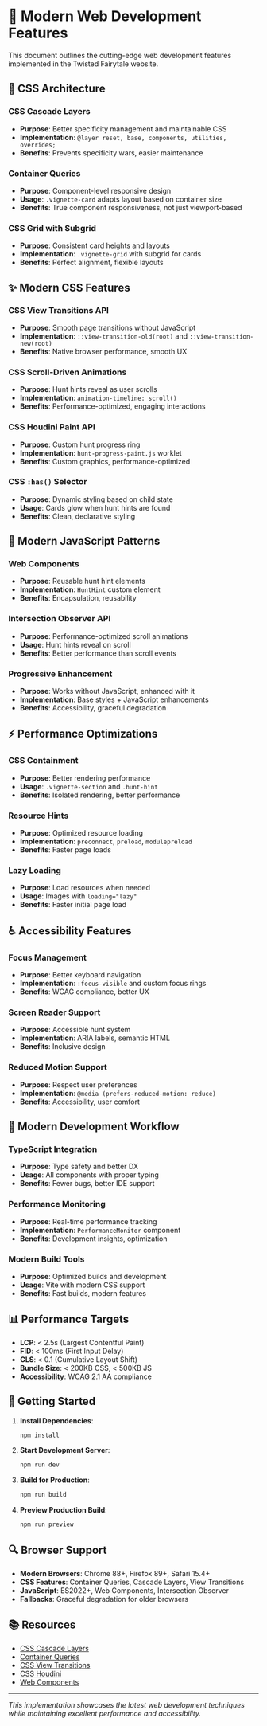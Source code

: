 # 🚀 Modern Web Development Features

This document outlines the cutting-edge web development features implemented in the Twisted Fairytale website.

## 🎨 CSS Architecture

### CSS Cascade Layers
- **Purpose**: Better specificity management and maintainable CSS
- **Implementation**: `@layer reset, base, components, utilities, overrides;`
- **Benefits**: Prevents specificity wars, easier maintenance

### Container Queries
- **Purpose**: Component-level responsive design
- **Usage**: `.vignette-card` adapts layout based on container size
- **Benefits**: True component responsiveness, not just viewport-based

### CSS Grid with Subgrid
- **Purpose**: Consistent card heights and layouts
- **Implementation**: `.vignette-grid` with subgrid for cards
- **Benefits**: Perfect alignment, flexible layouts

## ✨ Modern CSS Features

### CSS View Transitions API
- **Purpose**: Smooth page transitions without JavaScript
- **Implementation**: `::view-transition-old(root)` and `::view-transition-new(root)`
- **Benefits**: Native browser performance, smooth UX

### CSS Scroll-Driven Animations
- **Purpose**: Hunt hints reveal as user scrolls
- **Implementation**: `animation-timeline: scroll()`
- **Benefits**: Performance-optimized, engaging interactions

### CSS Houdini Paint API
- **Purpose**: Custom hunt progress ring
- **Implementation**: `hunt-progress-paint.js` worklet
- **Benefits**: Custom graphics, performance-optimized

### CSS `:has()` Selector
- **Purpose**: Dynamic styling based on child state
- **Usage**: Cards glow when hunt hints are found
- **Benefits**: Clean, declarative styling

## 🔧 Modern JavaScript Patterns

### Web Components
- **Purpose**: Reusable hunt hint elements
- **Implementation**: `HuntHint` custom element
- **Benefits**: Encapsulation, reusability

### Intersection Observer API
- **Purpose**: Performance-optimized scroll animations
- **Usage**: Hunt hints reveal on scroll
- **Benefits**: Better performance than scroll events

### Progressive Enhancement
- **Purpose**: Works without JavaScript, enhanced with it
- **Implementation**: Base styles + JavaScript enhancements
- **Benefits**: Accessibility, graceful degradation

## ⚡ Performance Optimizations

### CSS Containment
- **Purpose**: Better rendering performance
- **Usage**: `.vignette-section` and `.hunt-hint`
- **Benefits**: Isolated rendering, better performance

### Resource Hints
- **Purpose**: Optimized resource loading
- **Implementation**: `preconnect`, `preload`, `modulepreload`
- **Benefits**: Faster page loads

### Lazy Loading
- **Purpose**: Load resources when needed
- **Usage**: Images with `loading="lazy"`
- **Benefits**: Faster initial page load

## ♿ Accessibility Features

### Focus Management
- **Purpose**: Better keyboard navigation
- **Implementation**: `:focus-visible` and custom focus rings
- **Benefits**: WCAG compliance, better UX

### Screen Reader Support
- **Purpose**: Accessible hunt system
- **Implementation**: ARIA labels, semantic HTML
- **Benefits**: Inclusive design

### Reduced Motion Support
- **Purpose**: Respect user preferences
- **Implementation**: `@media (prefers-reduced-motion: reduce)`
- **Benefits**: Accessibility, user comfort

## 🎯 Modern Development Workflow

### TypeScript Integration
- **Purpose**: Type safety and better DX
- **Usage**: All components with proper typing
- **Benefits**: Fewer bugs, better IDE support

### Performance Monitoring
- **Purpose**: Real-time performance tracking
- **Implementation**: `PerformanceMonitor` component
- **Benefits**: Development insights, optimization

### Modern Build Tools
- **Purpose**: Optimized builds and development
- **Usage**: Vite with modern CSS support
- **Benefits**: Fast builds, modern features

## 📊 Performance Targets

- **LCP**: < 2.5s (Largest Contentful Paint)
- **FID**: < 100ms (First Input Delay)
- **CLS**: < 0.1 (Cumulative Layout Shift)
- **Bundle Size**: < 200KB CSS, < 500KB JS
- **Accessibility**: WCAG 2.1 AA compliance

## 🚀 Getting Started

1. **Install Dependencies**:
   ```bash
   npm install
   ```

2. **Start Development Server**:
   ```bash
   npm run dev
   ```

3. **Build for Production**:
   ```bash
   npm run build
   ```

4. **Preview Production Build**:
   ```bash
   npm run preview
   ```

## 🔍 Browser Support

- **Modern Browsers**: Chrome 88+, Firefox 89+, Safari 15.4+
- **CSS Features**: Container Queries, Cascade Layers, View Transitions
- **JavaScript**: ES2022+, Web Components, Intersection Observer
- **Fallbacks**: Graceful degradation for older browsers

## 📚 Resources

- [CSS Cascade Layers](https://developer.mozilla.org/en-US/docs/Web/CSS/@layer)
- [Container Queries](https://developer.mozilla.org/en-US/docs/Web/CSS/CSS_Container_Queries)
- [CSS View Transitions](https://developer.mozilla.org/en-US/docs/Web/API/View_Transitions_API)
- [CSS Houdini](https://developer.mozilla.org/en-US/docs/Web/API/CSS_Painting_API)
- [Web Components](https://developer.mozilla.org/en-US/docs/Web/Web_Components)

---

*This implementation showcases the latest web development techniques while maintaining excellent performance and accessibility.*
